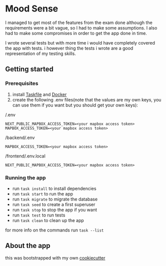 # Mood Sense

I managed to get most of the features from the exam done although the requirements were a bit vague,
so I had to make some assumptions. I also had to make some compromises in order to get the app done in time.

I wrote several tests but with more time i would have completely covered the app with tests.
i however thing the tests i wrote are a good representation of my testing skills.

## Getting started

### Prerequisites

1. install [Taskfile](https://taskfile.dev/#/installation) and [Docker](https://docs.docker.com/get-docker/)
2. create the following .env files(note that the values are my own keys, you can use them if you want but you should get your own keys):

<rootDir>/.env

```dotenv
NEXT_PUBLIC_MAPBOX_ACCESS_TOKEN=<your mapbox access token>
MAPBOX_ACCESS_TOKEN=<your mapbox access token>
```


<rootDir>/backend/.env

```dotenv
MAPBOX_ACCESS_TOKEN=<your mapbox access token>
```


<rootDir>/frontend/.env.local

```dotenv
NEXT_PUBLIC_MAPBOX_ACCESS_TOKEN=<your mapbox access token>
```

### Running the app

* run `task install` to install dependencies
* run `task start` to run the app 
* run `task migrate` to migrate the database
* run `task seed` to create a first superuser
* run `task stop` to stop the app if you want
* run `task test` to run tests
* run `task clean` to clean up the app

for more info on the commands run `task --list`

## About the app

this was bootstrapped with my own [cookiecutter](https://github.com/sicksid/django-nextjs-boilerplate)
